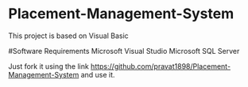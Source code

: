 # Placement-Management-System
This project is based on Visual Basic

#Software Requirements
Microsoft Visual Studio
Microsoft SQL Server

Just fork it using the link https://github.com/pravat1898/Placement-Management-System and use it.
